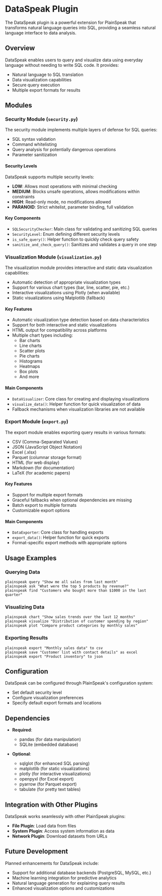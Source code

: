 # DataSpeak Plugin

The DataSpeak plugin is a powerful extension for PlainSpeak that transforms natural language queries into SQL, providing a seamless natural language interface to data analysis.

## Overview

DataSpeak enables users to query and visualize data using everyday language without needing to write SQL code. It provides:

- Natural language to SQL translation
- Data visualization capabilities
- Secure query execution
- Multiple export formats for results

## Modules

### Security Module (`security.py`)

The security module implements multiple layers of defense for SQL queries:

- SQL syntax validation
- Command whitelisting
- Query analysis for potentially dangerous operations
- Parameter sanitization

#### Security Levels

DataSpeak supports multiple security levels:

- **LOW**: Allows most operations with minimal checking
- **MEDIUM**: Blocks unsafe operations, allows modifications within constraints
- **HIGH**: Read-only mode, no modifications allowed
- **PARANOID**: Strict whitelist, parameter binding, full validation

#### Key Components

- `SQLSecurityChecker`: Main class for validating and sanitizing SQL queries
- `SecurityLevel`: Enum defining different security levels
- `is_safe_query()`: Helper function to quickly check query safety
- `sanitize_and_check_query()`: Sanitizes and validates a query in one step

### Visualization Module (`visualization.py`)

The visualization module provides interactive and static data visualization capabilities:

- Automatic detection of appropriate visualization types
- Support for various chart types (bar, line, scatter, pie, etc.)
- Interactive visualizations using Plotly (when available)
- Static visualizations using Matplotlib (fallback)

#### Key Features

- Automatic visualization type detection based on data characteristics
- Support for both interactive and static visualizations
- HTML output for compatibility across platforms
- Multiple chart types including:
  - Bar charts
  - Line charts
  - Scatter plots
  - Pie charts
  - Histograms
  - Heatmaps
  - Box plots
  - And more

#### Main Components

- `DataVisualizer`: Core class for creating and displaying visualizations
- `visualize_data()`: Helper function for quick visualization of data
- Fallback mechanisms when visualization libraries are not available

### Export Module (`export.py`)

The export module enables exporting query results in various formats:

- CSV (Comma-Separated Values)
- JSON (JavaScript Object Notation)
- Excel (.xlsx)
- Parquet (columnar storage format)
- HTML (for web display)
- Markdown (for documentation)
- LaTeX (for academic papers)

#### Key Features

- Support for multiple export formats
- Graceful fallbacks when optional dependencies are missing
- Batch export to multiple formats
- Customizable export options

#### Main Components

- `DataExporter`: Core class for handling exports
- `export_data()`: Helper function for quick exports
- Format-specific export methods with appropriate options

## Usage Examples

### Querying Data

```
plainspeak query "Show me all sales from last month"
plainspeak ask "What were the top 5 products by revenue?"
plainspeak find "Customers who bought more than $1000 in the last quarter"
```

### Visualizing Data

```
plainspeak chart "Show sales trends over the last 12 months"
plainspeak visualize "Distribution of customer spending by region"
plainspeak plot "Compare product categories by monthly sales"
```

### Exporting Results

```
plainspeak export "Monthly sales data" to csv
plainspeak save "Customer list with contact details" as excel
plainspeak export "Product inventory" to json
```

## Configuration

DataSpeak can be configured through PlainSpeak's configuration system:

- Set default security level
- Configure visualization preferences
- Specify default export formats and locations

## Dependencies

- **Required**:
  - pandas (for data manipulation)
  - SQLite (embedded database)

- **Optional**:
  - sqlglot (for enhanced SQL parsing)
  - matplotlib (for static visualizations)
  - plotly (for interactive visualizations)
  - openpyxl (for Excel export)
  - pyarrow (for Parquet export)
  - tabulate (for pretty text tables)

## Integration with Other Plugins

DataSpeak works seamlessly with other PlainSpeak plugins:

- **File Plugin**: Load data from files
- **System Plugin**: Access system information as data
- **Network Plugin**: Download datasets from URLs

## Future Development

Planned enhancements for DataSpeak include:

- Support for additional database backends (PostgreSQL, MySQL, etc.)
- Machine learning integration for predictive analytics
- Natural language generation for explaining query results
- Enhanced visualization options and customizations
